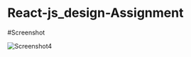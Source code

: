 # React-js_design-Assignment
#Screenshot


![Screenshot4](https://user-images.githubusercontent.com/65226860/103453203-6e8b6c80-4cfd-11eb-8ec0-1dde718f6911.png)


